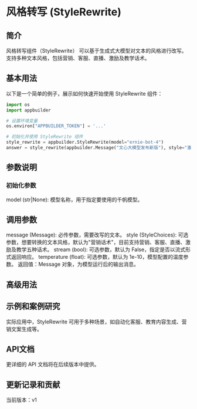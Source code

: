 # 风格转写 (StyleRewrite)

## 简介
风格转写组件（StyleRewrite） 可以基于生成式大模型对文本的风格进行改写。支持多种文本风格，包括营销、客服、直播、激励及教学话术。

## 基本用法

以下是一个简单的例子，展示如何快速开始使用 StyleRewrite 组件：

```python
import os
import appbuilder

# 设置环境变量
os.environ["APPBUILDER_TOKEN"] = '...'

# 初始化并使用 StyleRewrite 组件
style_rewrite = appbuilder.StyleRewrite(model="ernie-bot-4")
answer = style_rewrite(appbuilder.Message("文心大模型发布新版"), style="激励话术")
```

## 参数说明

### 初始化参数

model (str|None): 模型名称，用于指定要使用的千帆模型。

## 调用参数

message (Message): 必传参数，需要改写的文本。
style (StyleChoices): 可选参数，想要转换的文本风格，默认为"营销话术"，目前支持营销、客服、直播、激励及教学五种话术。
stream (bool): 可选参数，默认为 False，指定是否以流式形式返回响应。
temperature (float): 可选参数，默认为 1e-10，模型配置的温度参数。
返回值：Message 对象，为模型运行后的输出消息。

## 高级用法


## 示例和案例研究
实际应用中，StyleRewrite 可用于多种场景，如自动化客服、教育内容生成、营销文案生成等。

## API文档
更详细的 API 文档将在后续版本中提供。

## 更新记录和贡献
当前版本：v1
